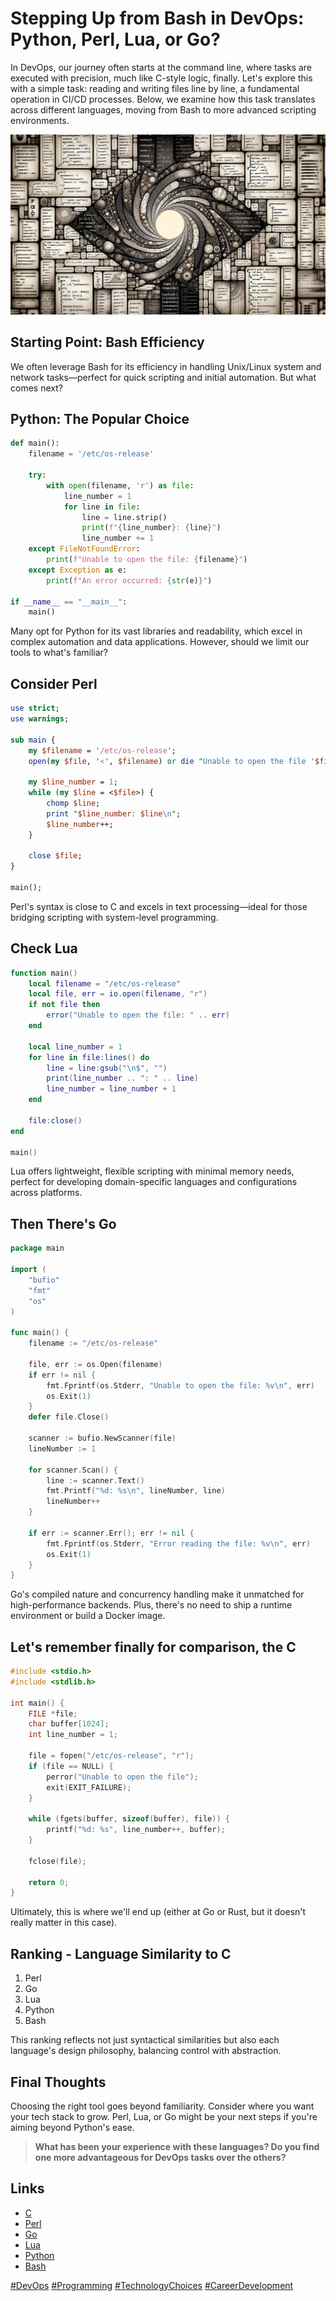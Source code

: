 # Stepping Up from Bash in DevOps: Python, Perl, Lua, or Go?

In DevOps, our journey often starts at the command line, where tasks are executed with precision, much like C-style logic, finally. Let's explore this with a simple task: reading and writing files line by line, a fundamental operation in CI/CD processes. Below, we examine how this task translates across different languages, moving from Bash to more advanced scripting environments.

![DevOpsNextStep](DevOpsNextStep.png)

## Starting Point: Bash Efficiency

We often leverage Bash for its efficiency in handling Unix/Linux system and network tasks—perfect for quick scripting and initial automation. But what comes next?

## Python: The Popular Choice

```python
def main():
    filename = '/etc/os-release'

    try:
        with open(filename, 'r') as file:
            line_number = 1
            for line in file:
                line = line.strip()
                print(f"{line_number}: {line}")
                line_number += 1
    except FileNotFoundError:
        print(f"Unable to open the file: {filename}")
    except Exception as e:
        print(f"An error occurred: {str(e)}")

if __name__ == "__main__":
    main()
```

Many opt for Python for its vast libraries and readability, which excel in complex automation and data applications. However, should we limit our tools to what's familiar?

## Consider Perl

```perl
use strict;
use warnings;

sub main {
    my $filename = '/etc/os-release';
    open(my $file, '<', $filename) or die "Unable to open the file '$filename': $!";

    my $line_number = 1;
    while (my $line = <$file>) {
        chomp $line;
        print "$line_number: $line\n";
        $line_number++;
    }

    close $file;
}

main();
```

Perl's syntax is close to C and excels in text processing—ideal for those bridging scripting with system-level programming.

## Check Lua

```lua
function main()
    local filename = "/etc/os-release"
    local file, err = io.open(filename, "r")
    if not file then
        error("Unable to open the file: " .. err)
    end

    local line_number = 1
    for line in file:lines() do
        line = line:gsub("\n$", "")
        print(line_number .. ": " .. line)
        line_number = line_number + 1
    end

    file:close()
end

main()
```

Lua offers lightweight, flexible scripting with minimal memory needs, perfect for developing domain-specific languages and configurations across platforms.

## Then There's Go

```go
package main

import (
    "bufio"
    "fmt"
    "os"
)

func main() {
    filename := "/etc/os-release"

    file, err := os.Open(filename)
    if err != nil {
        fmt.Fprintf(os.Stderr, "Unable to open the file: %v\n", err)
        os.Exit(1)
    }
    defer file.Close()

    scanner := bufio.NewScanner(file)
    lineNumber := 1

    for scanner.Scan() {
        line := scanner.Text()
        fmt.Printf("%d: %s\n", lineNumber, line)
        lineNumber++
    }

    if err := scanner.Err(); err != nil {
        fmt.Fprintf(os.Stderr, "Error reading the file: %v\n", err)
        os.Exit(1)
    }
}
```

Go's compiled nature and concurrency handling make it unmatched for high-performance backends. Plus, there's no need to ship a runtime environment or build a Docker image.

## Let's remember finally for comparison, the C

```c
#include <stdio.h>
#include <stdlib.h>

int main() {
    FILE *file;
    char buffer[1024];
    int line_number = 1;

    file = fopen("/etc/os-release", "r");
    if (file == NULL) {
        perror("Unable to open the file");
        exit(EXIT_FAILURE);
    }

    while (fgets(buffer, sizeof(buffer), file)) {
        printf("%d: %s", line_number++, buffer);
    }

    fclose(file);
    
    return 0;
}
```

Ultimately, this is where we'll end up (either at Go or Rust, but it doesn't really matter in this case).

## Ranking - Language Similarity to C

1. Perl
2. Go
3. Lua
4. Python
5. Bash

This ranking reflects not just syntactical similarities but also each language's design philosophy, balancing control with abstraction.

## Final Thoughts

Choosing the right tool goes beyond familiarity. Consider where you want your tech stack to grow. Perl, Lua, or Go might be your next steps if you're aiming beyond Python's ease.

> **What has been your experience with these languages? Do you find one more advantageous for DevOps tasks over the others?**

## Links

- [C](https://www.open-std.org/jtc1/sc22/wg14/)
- [Perl](https://www.perl.org)
- [Go](https://go.dev)
- [Lua](https://www.lua.org)
- [Python](https://www.python.org)
- [Bash](https://www.gnu.org/software/bash/)

[#DevOps](#DevOps) [#Programming](#Programming)  [#TechnologyChoices](#TechnologyChoices) [#CareerDevelopment](#CareerDevelopment)
